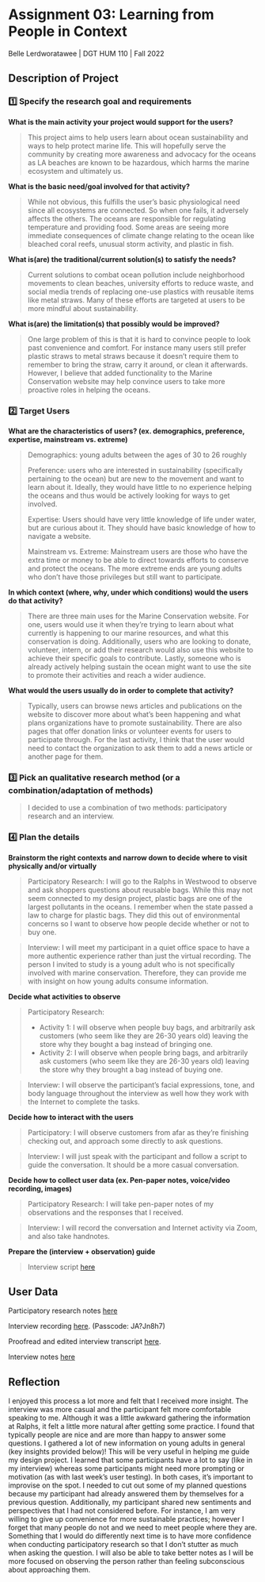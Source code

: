 # Assignment 03: Learning from People in Context 
Belle Lerdworatawee | DGT HUM 110 | Fall 2022

## Description of Project
### :one: Specify the research goal and requirements 
**What is the main activity your project would support for the users?**
> This project aims to help users learn about ocean sustainability and ways to help protect marine life. This will hopefully serve the community by creating more awareness and advocacy for the oceans as LA beaches are known to be hazardous, which harms the marine ecosystem and ultimately us. 

**What is the basic need/goal involved for that activity?**
> While not obvious, this fulfills the user’s basic physiological need since all ecosystems are connected. So when one fails, it adversely affects the others. The oceans are responsible for regulating temperature and providing food. Some areas are seeing more immediate consequences of climate change relating to the ocean like bleached coral reefs, unusual storm activity, and plastic in fish.   

**What is(are) the traditional/current solution(s) to satisfy the needs?**
> Current solutions to combat ocean pollution include neighborhood movements to clean beaches, university efforts to reduce waste, and social media trends of replacing one-use plastics with reusable items like metal straws. Many of these efforts are targeted at users to be more mindful about sustainability.   

**What is(are) the limitation(s) that possibly would be improved?**
> One large problem of this is that it is hard to convince people to look past convenience and comfort. For instance many users still prefer plastic straws to metal straws because it doesn’t require them to remember to bring the straw, carry it around, or clean it afterwards. However, I believe that added functionality to the Marine Conservation website may help convince users to take more proactive roles in helping the oceans. 

### :two: Target Users
**What are the characteristics of users? (ex. demographics, preference, expertise, mainstream vs. extreme)**
> Demographics: young adults between the ages of 30 to 26 roughly  
>
> Preference: users who are interested in sustainability (specifically pertaining to the ocean) but are new to the movement and want to learn about it. Ideally, they would have little to no experience helping the oceans and thus would be actively looking for ways to get involved.  
>
> Expertise: Users should have very little knowledge of life under water, but are curious about it. They should have basic knowledge of how to navigate a website.  
>
> Mainstream vs. Extreme: Mainstream users are those who have the extra time or money to be able to direct towards efforts to conserve and protect the oceans. The more extreme ends are young adults who don’t have those privileges but still want to participate. 

**In which context (where, why, under which conditions) would the users do that activity?**
> There are three main uses for the Marine Conservation website. For one, users would use it when they’re trying to learn about what currently is happening to our marine resources, and what this conservation is doing. Additionally, users who are looking to donate, volunteer, intern, or add their research would also use this website to achieve their specific goals to contribute. Lastly, someone who is already actively helping sustain the ocean might want to use the site to promote their activities and reach a wider audience.  

**What would the users usually do in order to complete that activity?**
> Typically, users can browse news articles and publications on the website to discover more about what’s been happening and what plans organizations have to promote sustainability. There are also pages that offer donation links or volunteer events for users to participate through. For the last activity, I think that the user would need to contact the organization to ask them to add a news article or another page for them.

### :three: Pick an qualitative research method (or a combination/adaptation of methods)
> I decided to use a combination of two methods: participatory research and an interview.

### :four: Plan the details
**Brainstorm the right contexts and narrow down to decide where to visit physically and/or virtually**
> Participatory Research: I will go to the Ralphs in Westwood to observe and ask shoppers questions about reusable bags. While this may not seem connected to my design project, plastic bags are one of the largest pollutants in the oceans. I remember when the state passed a law to charge for plastic bags. They did this out of environmental concerns so I want to observe how people decide whether or not to buy one.

> Interview: I will meet my participant in a quiet office space to have a more authentic experience rather than just the virtual recording. The person I invited to study is a young adult who is not specifically involved with marine conservation. Therefore, they can provide me with insight on how young adults consume information.

**Decide what activities to observe**
> Participatory Research:   
> * Activity 1: I will observe when people buy bags, and arbitrarily ask customers (who seem like they are 26-30 years old) leaving the store why they bought a bag instead of bringing one.  
> * Activity 2: I will observe when people bring bags, and arbitrarily ask customers (who seem like they are 26-30 years old) leaving the store why they brought a bag instead of buying one.  

> Interview: I will observe the participant’s facial expressions, tone, and body language throughout the interview as well how they work with the Internet to complete the tasks. 

**Decide how to interact with the users**
> Participatory: I will observe customers from afar as they’re finishing checking out, and approach some directly to ask questions. 

> Interview: I will just speak with the participant and follow a script to guide the conversation. It should be a more casual conversation. 

**Decide how to collect user data (ex. Pen-paper notes, voice/video recording, images)**
> Participatory Research: I will take pen-paper notes of my observations and the responses that I received. 

> Interview: I will record the conversation and Internet activity via Zoom, and also take handnotes.

**Prepare the (interview + observation) guide**
> Interview script [here](https://docs.google.com/document/d/1y2ErcifAN4cb65jco70WFvExIve2Sg26-qEzzCHR2FI/edit?usp=sharing)

## User Data

Participatory research notes [here](https://drive.google.com/file/d/1Tzg6WVA0XyIU2PnnC1muJXbxoFssnCVu/view?usp=sharing)

Interview recording [here](https://ucla.zoom.us/rec/play/fu0zTqUnYCERtQLJ4ak3JoetAaGC4J37dhncs_fpHPU_uEr7EujZkUIwxeRUGYKOQyxjRtheUhrTLGgI.A-I3EgpxWNcxVD9Z). (Passcode: JA?Jn8h7)

Proofread and edited interview transcript [here](https://docs.google.com/document/d/1Lx2UmrkvDvF_rtg1H84QHAOexPpFxxPxNvUBIlq41MY/edit?usp=sharing).

Interview notes [here](https://drive.google.com/file/d/1TySfG4INfIO9YJHbl6qYUVBgEDkSsXdB/view?usp=sharing)

## Reflection
I enjoyed this process a lot more and felt that I received more insight. The interview was more casual and the participant felt more comfortable speaking to me. Although it was a little awkward gathering the information at Ralphs, it felt a little more natural after getting some practice. I found that typically people are nice and are more than happy to answer some questions. I gathered a lot of new information on young adults in general (key insights provided below)! This will be very useful in helping me guide my design project. I learned that some participants have a lot to say (like in my interview) whereas some participants might need more prompting or motivation (as with last week’s user testing). In both cases, it’s important to improvise on the spot. I needed to cut out some of my planned questions because my participant had already answered them by themselves for a previous question. Additionally, my participant shared new sentiments and perspectives that I had not considered before. For instance, I am very willing to give up convenience for more sustainable practices; however I forget that many people do not and we need to meet people where they are. Something that I would do differently next time is to have more confidence when conducting participatory research so that I don’t stutter as much when asking the question. I will also be able to take better notes as I will be more focused on observing the person rather than feeling subconscious about approaching them.
